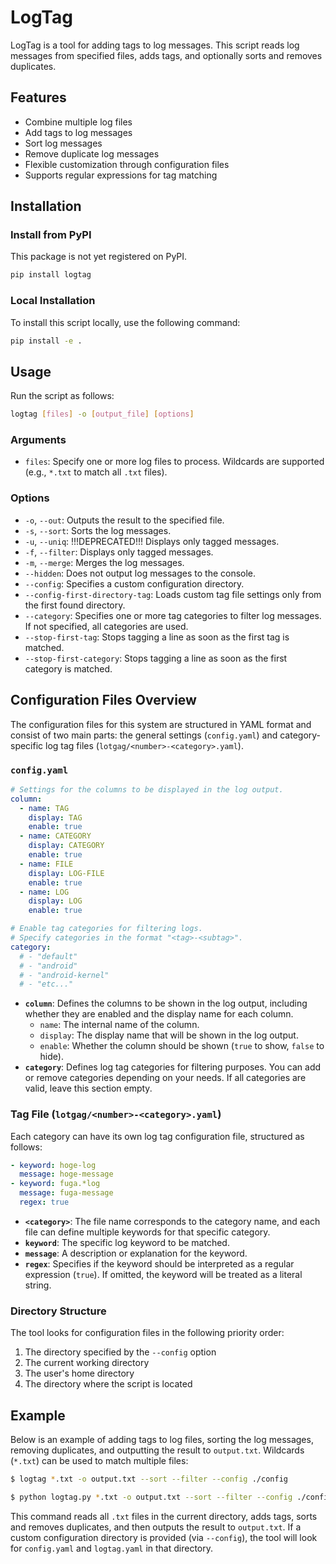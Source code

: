 # LogTag

LogTag is a tool for adding tags to log messages. This script reads log messages from specified files, adds tags, and optionally sorts and removes duplicates.

## Features

- Combine multiple log files
- Add tags to log messages
- Sort log messages
- Remove duplicate log messages
- Flexible customization through configuration files
- Supports regular expressions for tag matching

## Installation

### Install from PyPI

This package is not yet registered on PyPI.

```sh
pip install logtag
```

### Local Installation

To install this script locally, use the following command:

```sh
pip install -e .
```

## Usage

Run the script as follows:

```sh
logtag [files] -o [output_file] [options]
```

### Arguments

- `files`: Specify one or more log files to process. Wildcards are supported (e.g., `*.txt` to match all `.txt` files).

### Options

- `-o`, `--out`: Outputs the result to the specified file.
- `-s`, `--sort`: Sorts the log messages.
- `-u`, `--uniq`: !!!DEPRECATED!!! Displays only tagged messages.
- `-f`, `--filter`: Displays only tagged messages.
- `-m`, `--merge`: Merges the log messages.
- `--hidden`: Does not output log messages to the console.
- `--config`: Specifies a custom configuration directory.
- `--config-first-directory-tag`: Loads custom tag file settings only from the first found directory.
- `--category`: Specifies one or more tag categories to filter log messages. If not specified, all categories are used.
- `--stop-first-tag`: Stops tagging a line as soon as the first tag is matched.
- `--stop-first-category`: Stops tagging a line as soon as the first category is matched.

## Configuration Files Overview

The configuration files for this system are structured in YAML format and consist of two main parts: the general settings (`config.yaml`) and category-specific log tag files (`lotgag/<number>-<category>.yaml`).

### `config.yaml`

```yaml
# Settings for the columns to be displayed in the log output.
column:
  - name: TAG
    display: TAG
    enable: true
  - name: CATEGORY
    display: CATEGORY
    enable: true
  - name: FILE
    display: LOG-FILE
    enable: true
  - name: LOG
    display: LOG
    enable: true

# Enable tag categories for filtering logs.
# Specify categories in the format "<tag>-<subtag>".
category:
  # - "default"
  # - "android"
  # - "android-kernel"
  # - "etc..."
```

- **`column`**: Defines the columns to be shown in the log output, including whether they are enabled and the display name for each column.
  - `name`: The internal name of the column.
  - `display`: The display name that will be shown in the log output.
  - `enable`: Whether the column should be shown (`true` to show, `false` to hide).
- **`category`**: Defines log tag categories for filtering purposes. You can add or remove categories depending on your needs. If all categories are valid, leave this section empty.

### Tag File (`lotgag/<number>-<category>.yaml`)

Each category can have its own log tag configuration file, structured as follows:

```yaml
- keyword: hoge-log
  message: hoge-message
- keyword: fuga.*log
  message: fuga-message
  regex: true
```

- **`<category>`**: The file name corresponds to the category name, and each file can define multiple keywords for that specific category.
- **`keyword`**: The specific log keyword to be matched.
- **`message`**: A description or explanation for the keyword.
- **`regex`**: Specifies if the keyword should be interpreted as a regular expression (`true`). If omitted, the keyword will be treated as a literal string.

### Directory Structure

The tool looks for configuration files in the following priority order:

1. The directory specified by the `--config` option
2. The current working directory
3. The user's home directory
4. The directory where the script is located

## Example

Below is an example of adding tags to log files, sorting the log messages, removing duplicates, and outputting the result to `output.txt`. Wildcards (`*.txt`) can be used to match multiple files:

```sh
$ logtag *.txt -o output.txt --sort --filter --config ./config
```

```sh
$ python logtag.py *.txt -o output.txt --sort --filter --config ./config
```

This command reads all `.txt` files in the current directory, adds tags, sorts and removes duplicates, and then outputs the result to `output.txt`. If a custom configuration directory is provided (via `--config`), the tool will look for `config.yaml` and `logtag.yaml` in that directory.
